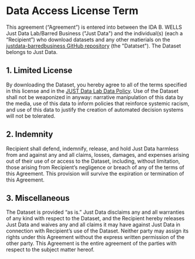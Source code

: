 # Data Access License Term

This agreement (“Agreement”) is entered into between the IDA B. WELLS Just Data Lab/Barred Business ("Just Data") and the individual(s) (each a “Recipient”) who download datasets and any other matierials on the [justdata-barredbusiness GitHub repository](https://github.com/anlanhle/justdata-barredbusiness) (the "Datatset"). The Dataset belongs to Just Data.

## 1. Limited License
By downloading the Dataset, you hereby agree to all of the terms specified in this license and in the [JUST Data Lab Data Policy](https://www.thejustdatalab.com/data-policy). Use of the Dataset shall not be weaponized in anyway: narrative manipulation of this data by the media, use of this data to inform policies that reinforce systemic racism, and use of this data to justify the creation of automated decision systems will not be tolerated. 

## 2. Indemnity
Recipient shall defend, indemnify, release, and hold Just Data harmless from and against any and all claims, losses, damages, and expenses arising out of their use of or access to the Dataset, including, without limitation, those arising from Recipient’s negligence or breach of any of the terms of this Agreement. This provision will survive the expiration or termination of this Agreement. 

## 3. Miscellaneous
The Dataset is provided “as is.” Just Data disclaims any and all warranties of any kind with respect to the Dataset, and the Recipient hereby releases Just Data and waives any and all claims it may have against Just Data in connection with Recipient’s use of the Dataset. Neither party may assign its rights under this Agreement without the express written permission of the other party. This Agreement is the entire agreement of the parties with respect to the subject matter hereof.
